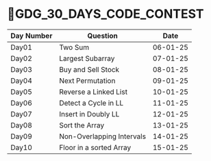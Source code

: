 # 🌟GDG_30_DAYS_CODE_CONTEST

| Day Number | Question                  | Date       |
|------------|---------------------------|------------|
| Day01      | Two Sum                  | 06-01-25   |
| Day02      | Largest Subarray         | 07-01-25   |
| Day03      | Buy and Sell Stock       | 08-01-25   |
| Day04      | Next Permutation         | 09-01-25   |
| Day05      | Reverse a Linked List    | 10-01-25   |
| Day06      | Detect a Cycle in LL     | 11-01-25   |
| Day07      | Insert in Doubly LL      | 12-01-25   |
| Day08      | Sort the Array           | 13-01-25   |
| Day09      | Non-Overlapping Intervals| 14-01-25   |
| Day10     | Floor in a sorted Array | 15-01-25   |
